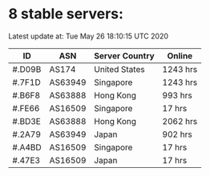 # 8 stable servers:

Latest update at: Tue May 26 18:10:15 UTC 2020

| ID | ASN | Server Country | Online |
| -- | --- | -------------- | ------ |
| #.D09B | AS174 | United States | 1243 hrs |
| #.7F1D | AS63949 | Singapore | 1243 hrs |
| #.B6F8 | AS63888 | Hong Kong | 993 hrs |
| #.FE66 | AS16509 | Singapore | 17 hrs |
| #.BD3E | AS63888 | Hong Kong | 2062 hrs |
| #.2A79 | AS63949 | Japan | 902 hrs |
| #.A4BD | AS16509 | Singapore | 17 hrs |
| #.47E3 | AS16509 | Japan | 17 hrs |

